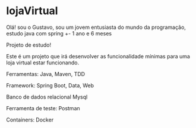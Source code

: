 # lojaVirtual

Olá! sou o Gustavo,
sou um jovem entusiasta do mundo da programação, estudo java com spring +- 1 ano e 6 meses 

Projeto de estudo!

Este é um projeto que irá desenvolver as funcionalidade mínimas para uma loja virtual estar funcionando. 

Ferramentas:
Java,
Maven,
TDD

Framework:
Spring Boot, Data, Web

Banco de dados relacional
Mysql

Ferramenta de teste:
Postman

Containers:
Docker
